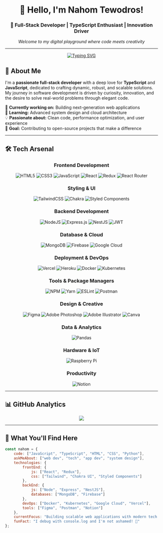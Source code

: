 <div align="center">

# 👋 Hello, I'm Nahom Tewodros!

### 🚀 Full-Stack Developer | TypeScript Enthusiast | Innovation Driver

*Welcome to my digital playground where code meets creativity*

---

[![Typing SVG](https://readme-typing-svg.herokuapp.com?font=Fira+Code&pause=1000&color=2196F3&center=true&vCenter=true&width=435&lines=Full-Stack+Developer;TypeScript+%26+JavaScript+Expert;Building+Innovative+Solutions;Always+Learning+New+Technologies)](https://git.io/typing-svg)

</div>

## 🎯 About Me

I'm a **passionate full-stack developer** with a deep love for **TypeScript** and **JavaScript**, dedicated to crafting dynamic, robust, and scalable solutions. My journey in software development is driven by curiosity, innovation, and the desire to solve real-world problems through elegant code.

🔭 **Currently working on:** Building next-generation web applications  
🌱 **Learning:** Advanced system design and cloud architecture  
💡 **Passionate about:** Clean code, performance optimization, and user experience  
🎯 **Goal:** Contributing to open-source projects that make a difference  

---

## 🛠️ Tech Arsenal

<div align="center">

### **Frontend Development**
![HTML5](https://img.shields.io/badge/html5-%23E34F26.svg?style=for-the-badge&logo=html5&logoColor=white)
![CSS3](https://img.shields.io/badge/css3-%231572B6.svg?style=for-the-badge&logo=css3&logoColor=white)
![JavaScript](https://img.shields.io/badge/javascript-%23323330.svg?style=for-the-badge&logo=javascript&logoColor=%23F7DF1E)
![React](https://img.shields.io/badge/react-%2320232a.svg?style=for-the-badge&logo=react&logoColor=%2361DAFB)
![Redux](https://img.shields.io/badge/redux-%23593d88.svg?style=for-the-badge&logo=redux&logoColor=white)
![React Router](https://img.shields.io/badge/React_Router-CA4245?style=for-the-badge&logo=react-router&logoColor=white)

### **Styling & UI**
![TailwindCSS](https://img.shields.io/badge/tailwindcss-%2338B2AC.svg?style=for-the-badge&logo=tailwind-css&logoColor=white)
![Chakra](https://img.shields.io/badge/chakra-%234ED1C5.svg?style=for-the-badge&logo=chakraui&logoColor=white)
![Styled Components](https://img.shields.io/badge/styled--components-DB7093?style=for-the-badge&logo=styled-components&logoColor=white)

### **Backend Development**
![NodeJS](https://img.shields.io/badge/node.js-6DA55F?style=for-the-badge&logo=node.js&logoColor=white)
![Express.js](https://img.shields.io/badge/express.js-%23404d59.svg?style=for-the-badge&logo=express&logoColor=%2361DAFB)
![NestJS](https://img.shields.io/badge/nestjs-%23E0234E.svg?style=for-the-badge&logo=nestjs&logoColor=white)
![JWT](https://img.shields.io/badge/JWT-black?style=for-the-badge&logo=JSON%20web%20tokens)

### **Database & Cloud**
![MongoDB](https://img.shields.io/badge/MongoDB-%234ea94b.svg?style=for-the-badge&logo=mongodb&logoColor=white)
![Firebase](https://img.shields.io/badge/firebase-%23039BE5.svg?style=for-the-badge&logo=firebase)
![Google Cloud](https://img.shields.io/badge/Google%20Cloud-%234285F4.svg?style=for-the-badge&logo=google-cloud&logoColor=white)

### **Deployment & DevOps**
![Vercel](https://img.shields.io/badge/vercel-%23000000.svg?style=for-the-badge&logo=vercel&logoColor=white)
![Heroku](https://img.shields.io/badge/heroku-%23430098.svg?style=for-the-badge&logo=heroku&logoColor=white)
![Docker](https://img.shields.io/badge/docker-%230db7ed.svg?style=for-the-badge&logo=docker&logoColor=white)
![Kubernetes](https://img.shields.io/badge/kubernetes-%23326ce5.svg?style=for-the-badge&logo=kubernetes&logoColor=white)

### **Tools & Package Managers**
![NPM](https://img.shields.io/badge/NPM-%23000000.svg?style=for-the-badge&logo=npm&logoColor=white)
![Yarn](https://img.shields.io/badge/yarn-%232C8EBB.svg?style=for-the-badge&logo=yarn&logoColor=white)
![ESLint](https://img.shields.io/badge/ESLint-4B3263?style=for-the-badge&logo=eslint&logoColor=white)
![Postman](https://img.shields.io/badge/Postman-FF6C37?style=for-the-badge&logo=postman&logoColor=white)

### **Design & Creative**
![Figma](https://img.shields.io/badge/figma-%23F24E1E.svg?style=for-the-badge&logo=figma&logoColor=white)
![Adobe Photoshop](https://img.shields.io/badge/adobephotoshop-%2331A8FF.svg?style=for-the-badge&logo=adobephotoshop&logoColor=white)
![Adobe Illustrator](https://img.shields.io/badge/adobeillustrator-%23FF9A00.svg?style=for-the-badge&logo=adobeillustrator&logoColor=white)
![Canva](https://img.shields.io/badge/Canva-%2300C4CC.svg?style=for-the-badge&logo=Canva&logoColor=white)

### **Data & Analytics**
![Pandas](https://img.shields.io/badge/pandas-%23150458.svg?style=for-the-badge&logo=pandas&logoColor=white)

### **Hardware & IoT**
![Raspberry Pi](https://img.shields.io/badge/-RaspberryPi-C51A4A?style=for-the-badge&logo=Raspberry-Pi)

### **Productivity**
![Notion](https://img.shields.io/badge/Notion-%23000000.svg?style=for-the-badge&logo=notion&logoColor=white)

</div>

---

## 📊 GitHub Analytics

<div align="center">

![](https://github-readme-stats.vercel.app/api/top-langs/?username=Nahomtewodros101&theme=dark&hide_border=false&include_all_commits=false&count_private=false&layout=compact)

</div>

---

## 🌟 What You'll Find Here

```javascript
const nahom = {
    code: ["JavaScript", "TypeScript", "HTML", "CSS", "Python"],
    askMeAbout: ["web dev", "tech", "app dev", "system design"],
    technologies: {
        frontEnd: {
            js: ["React", "Redux"],
            css: ["Tailwind", "Chakra UI", "Styled Components"]
        },
        backEnd: {
            js: ["Node", "Express", "NestJS"],
            databases: ["MongoDB", "Firebase"]
        },
        devOps: ["Docker", "Kubernetes", "Google Cloud", "Vercel"],
        tools: ["Figma", "Postman", "Notion"]
    },
    currentFocus: "Building scalable web applications with modern tech stack",
    funFact: "I debug with console.log and I'm not ashamed! 🐛"
};
